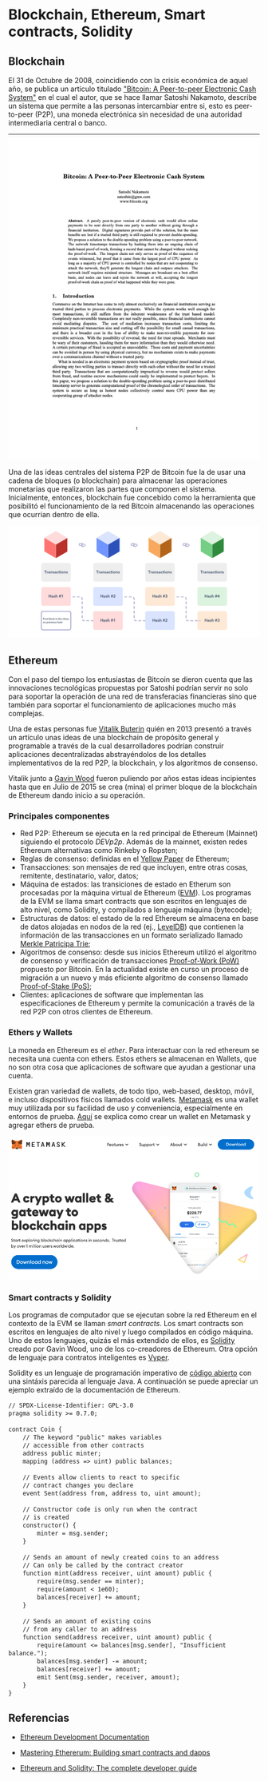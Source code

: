 # Blockchain, Ethereum, Smart contracts, Solidity

## Blockchain

El 31 de Octubre de 2008, coincidiendo con la crisis económica de aquel año, se 
publica un artículo titulado ["Bitcoin: A Peer-to-peer Electronic Cash System"](https://bitcoin.org/bitcoin.pdf) 
en el cual el autor, que se hace llamar Satoshi Nakamoto, describe un sistema que
permite a las personas intercambiar entre si, esto es peer-to-peer (P2P), una moneda 
electrónica sin necesidad de una autoridad intermediaria central o banco.

![Satochi Paper](../figures/bitcoin_paper.png)

Una de las ideas centrales del sistema P2P de Bitcoin fue la de usar una cadena 
de bloques (o blockchain) para almacenar las operaciones monetarias que realizaron
las partes que componen el sistema. Inicialmente, entonces, blockchain fue concebido 
como la herramienta que posibilitó el funcionamiento de la red Bitcoin almacenando
las operaciones que ocurrian dentro de ella.

![Blockchain](../figures/blockchain.jpeg)

## Ethereum

Con el paso del tiempo los entusiastas de Bitcoin se dieron cuenta que las innovaciones
tecnológicas propuestas por Satoshi podrían servir no solo para soportar la operación
de una red de transferacias financieras sino que también para soportar el funcionamiento
de aplicaciones mucho más complejas.

Una de estas personas fue [Vitalik Buterin](https://en.wikipedia.org/wiki/Vitalik_Buterin)
quién en 2013 presentó a través un artículo unas ideas de una blockchain de propósito 
general y programable a través de la cual desarrolladores podrían construir aplicaciones 
decentralizadas abstrayéndolos de los detalles implementativos de la red P2P, la blockchain, 
y los algoritmos de consenso.

Vitalik junto a [Gavin Wood](https://en.wikipedia.org/wiki/Gavin_Wood) fueron puliendo 
por años estas ideas incipientes hasta que en Julio de 2015 se crea (mina) el primer 
bloque de la blockchain de Ethereum dando inicio a su operación.

### Principales componentes

- Red P2P: Ethereum se ejecuta en la red principal de Ethereum (Mainnet) siguiendo
el protocolo *DEVp2p*. Además de la mainnet, existen redes Ethereum alternativas 
como  Rinkeby o Ropsten;
- Reglas de consenso: definidas en el [Yellow Paper](https://ethereum.github.io/yellowpaper/paper.pdf)
de Ethereum;
- Transacciones: son mensajes de red que incluyen, entre otras cosas, remitente, 
destinatario, valor, datos;
- Máquina de estados: las transiciones de estado en Etherum son procesadas por la
máquina virtual de Ethereum ([EVM](https://ethereum.org/en/developers/docs/evm/)). 
Los programas de la EVM se llama smart contracts que son escritos en lenguajes de 
alto nivel, como Solidity, y compilados a lenguaje máquina (bytecode);
- Estructuras de datos: el estado de la red Ethereum se almacena en base de datos 
alojadas en nodos de la red (ej., [LevelDB](https://en.wikipedia.org/wiki/LevelDB]))
que contienen la información de las transacciones en un formato serializado llamado
[Merkle Patricipa Trie](https://easythereentropy.wordpress.com/2014/06/04/understanding-the-ethereum-trie/);
- Algoritmos de consenso: desde sus inicios Ethereum utilizó el algoritmo de 
consenso y verificación de transacciones [Proof-of-Work (PoW)](https://ethereum.org/en/developers/docs/consensus-mechanisms/pow/) 
propuesto por Bitcoin. En la actualidad existe en curso un proceso de migración 
a un nuevo y más eficiente algoritmo de consenso llamado 
[Proof-of-Stake (PoS)](https://ethereum.org/en/developers/docs/consensus-mechanisms/pos/);
- Clientes: aplicaciones de software que implementan las especificaciones de
Ethereum y permite la comunicación a través de la red P2P con otros clientes de
Ethereum.

### Ethers y Wallets

La moneda en Ethereum es el *ether*. Para interactuar con la red ethereum se necesita
una cuenta con ethers. Estos ethers se almacenan en Wallets, que no son otra cosa 
que aplicaciones de software que ayudan a gestionar una cuenta.

Existen gran variedad de wallets, de todo tipo, web-based, desktop, móvil, e
incluso dispositivos físicos llamados cold wallets. [Metamask](https://metamask.io) 
es una wallet muy utilizada por su facilidad de uso y conveniencia, especialmente 
en entornos de prueba. [Aquí](https://github.com/ethereumbook/ethereumbook/blob/develop/02intro.asciidoc#getting-started-with-metamask) 
se explica como crear un wallet en Metamask y agregar ethers de prueba.

![Blockchain](../figures/metamask.png)

### Smart contracts y Solidity

Los programas de computador que se ejecutan sobre la red Ethereum en el contexto 
de la EVM se llaman *smart contracts*. Los smart contracts son escritos en lenguajes 
de alto nivel y luego compilados en código máquina. Uno de estos lenguajes,
quizás el más extendido de ellos, es [Solidity](https://docs.soliditylang.org/en/latest/) 
creado por Gavin Wood, uno de los co-creadores de Ethereum. Otra opción de lenguaje
para contratos inteligentes es [Vyper](https://vyper.readthedocs.io/en/stable/).

Solidity es un lenguaje de programación imperativo de [código abierto](https://github.com/ethereum/solidity) 
con una sintáxis parecida al lenguaje Java. A continuación se puede apreciar un ejemplo
extraído de la documentación de Ethereum.

```Solidity
// SPDX-License-Identifier: GPL-3.0
pragma solidity >= 0.7.0;

contract Coin {
    // The keyword "public" makes variables
    // accessible from other contracts
    address public minter;
    mapping (address => uint) public balances;

    // Events allow clients to react to specific
    // contract changes you declare
    event Sent(address from, address to, uint amount);

    // Constructor code is only run when the contract
    // is created
    constructor() {
        minter = msg.sender;
    }

    // Sends an amount of newly created coins to an address
    // Can only be called by the contract creator
    function mint(address receiver, uint amount) public {
        require(msg.sender == minter);
        require(amount < 1e60);
        balances[receiver] += amount;
    }

    // Sends an amount of existing coins
    // from any caller to an address
    function send(address receiver, uint amount) public {
        require(amount <= balances[msg.sender], "Insufficient balance.");
        balances[msg.sender] -= amount;
        balances[receiver] += amount;
        emit Sent(msg.sender, receiver, amount);
    }
}
```

## Referencias

- [Ethereum Development Documentation](https://ethereum.org/en/developers/docs/)

- [Mastering Ethererum: Building smart contracts and dapps](https://github.com/ethereumbook/ethereumbook)

- [Ethereum and Solidity: The complete developer guide](https://www.udemy.com/course/ethereum-and-solidity-the-complete-developers-guide)

